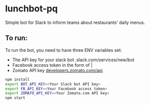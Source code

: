 # lunchbot-pq
Simple bot for Slack to inform teams about restaurants' daily menus.

## To run:
To run the bot, you need to have three ENV variables set:

* The API key for your slack bot <your-team>.slack.com/services/new/bot
* Facebook access token in the form of <AppID>|<AppSecret>
* Zomato API key [developers.zomato.com/api](https://developers.zomato.com/api)

```bash
npm install
export BOT_API_KEY=<Your Slack bot API key>
export FB_API_KEY=<Your Facebook access token>
export ZOMATO_API_KEY=<Your Zomato.com API key>
npm start
```
